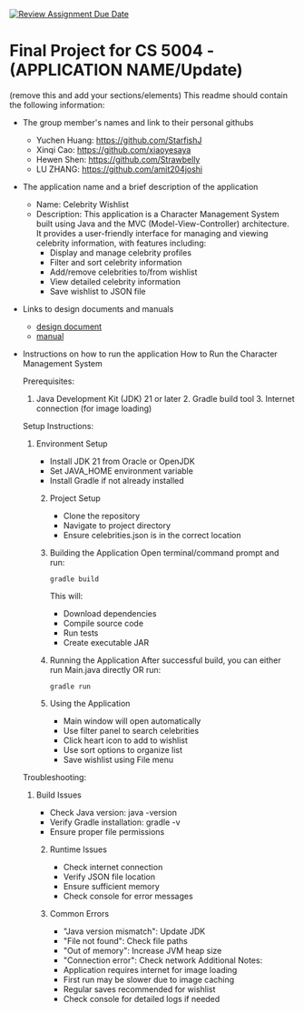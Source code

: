 [![Review Assignment Due Date](https://classroom.github.com/assets/deadline-readme-button-22041afd0340ce965d47ae6ef1cefeee28c7c493a6346c4f15d667ab976d596c.svg)](https://classroom.github.com/a/IE0ITl4j)
# Final Project for CS 5004 - (APPLICATION NAME/Update)

(remove this and add your sections/elements)
This readme should contain the following information: 

* The group member's names and link to their personal githubs
  - Yuchen Huang: https://github.com/StarfishJ
  - Xinqi Cao: https://github.com/xiaoyesaya
  - Hewen Shen: https://github.com/Strawbelly
  - LU ZHANG: https://github.com/amit204joshi

* The application name and a brief description of the application
  - Name: Celebrity Wishlist
  - Description: This application is a Character Management System built using Java and the MVC (Model-View-Controller) architecture. It provides a user-friendly interface for managing and viewing celebrity information, with features including:
    - Display and manage celebrity profiles
    - Filter and sort celebrity information
    - Add/remove celebrities to/from wishlist
    - View detailed celebrity information
    - Save wishlist to JSON file

* Links to design documents and manuals
    - [design document](DesignDocuments/README.md)
    - [manual](Manual/README.md)

* Instructions on how to run the application
  How to Run the Character Management System

    Prerequisites:
    1. Java Development Kit (JDK) 21 or later
       2. Gradle build tool
       3. Internet connection (for image loading)
    
    Setup Instructions:
    
    1. Environment Setup
        - Install JDK 21 from Oracle or OpenJDK
        - Set JAVA_HOME environment variable
        - Install Gradle if not already installed
    
       2. Project Setup
           - Clone the repository
           - Navigate to project directory
           - Ensure celebrities.json is in the correct location
    
       3. Building the Application
          Open terminal/command prompt and run:
          ```
          gradle build
          ```
          This will:
           - Download dependencies
           - Compile source code
           - Run tests
           - Create executable JAR
    
       4. Running the Application
          After successful build,
          you can either
          run Main.java directly
          OR
          run:
          ```
          gradle run
          ```
          
       6. Using the Application
           - Main window will open automatically
           - Use filter panel to search celebrities
           - Click heart icon to add to wishlist
           - Use sort options to organize list
           - Save wishlist using File menu
    
    Troubleshooting:
    
    1. Build Issues
        - Check Java version: java -version
        - Verify Gradle installation: gradle -v
        - Ensure proper file permissions
    
       2. Runtime Issues
           - Check internet connection
           - Verify JSON file location
           - Ensure sufficient memory
           - Check console for error messages
    
       3. Common Errors
           - "Java version mismatch": Update JDK
           - "File not found": Check file paths
           - "Out of memory": Increase JVM heap size
           - "Connection error": Check network
       Additional Notes:
           - Application requires internet for image loading
           - First run may be slower due to image caching
           - Regular saves recommended for wishlist
           - Check console for detailed logs if needed
